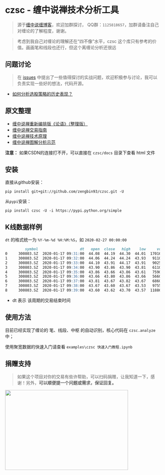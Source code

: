 # czsc - 缠中说禅技术分析工具
>源于[缠中说缠博客](http://blog.sina.com.cn/chzhshch)，欢迎加群探讨，
>QQ群：`1125818657`，加群请备注自己对缠论的了解程度，谢谢。

> 考虑到我自己对缠论的理解还在“四不像”水平，czsc 这个库只有参考的价值。画画笔和线段也还行，但这个离缠论分析还很远


## 问题讨论

>在 [issues](https://github.com/zengbin93/czsc/issues) 中提出了一些值得探讨的实战问题，欢迎积极参与讨论，我可以负责实现一些好的想法，代码开源。

* [如何分析选股策略的历史表现？](https://github.com/zengbin93/czsc/issues/17)

## 原文整理

* [缠中说禅重新编排版《论语》（整理版）](https://blog.csdn.net/baidu_25764509/article/details/109517775)
* [缠中说禅交易指南](https://blog.csdn.net/baidu_25764509/article/details/109598229)
* [缠中说禅技术原理](https://blog.csdn.net/baidu_25764509/article/details/109597255)
* [缠中说禅图解分析示范](https://blog.csdn.net/baidu_25764509/article/details/110195063)

**注意：** 如果CSDN的连接打不开，可以直接在 `czsc/docs` 目录下查看 html 文件

## 安装

直接从github安装：
```
pip install git+git://github.com/zengbin93/czsc.git -U
```

从`pypi`安装：
```
pip install czsc -U -i https://pypi.python.org/simple
```

## K线数据样例

`dt` 的格式统一为 `%Y-%m-%d %H:%M:%S`，如 `2020-02-27 00:00:00`

```markdown
         symbol                   dt   open  close   high    low     vol
0     300803.SZ  2020-01-17 09:31:00  44.08  44.19  44.30  44.01  170160
1     300803.SZ  2020-01-17 09:32:00  44.06  44.24  44.24  43.93   91100
2     300803.SZ  2020-01-17 09:33:00  44.10  43.91  44.17  43.91   90251
3     300803.SZ  2020-01-17 09:34:00  43.90  43.86  43.90  43.81   61100
4     300803.SZ  2020-01-17 09:35:00  43.86  43.66  43.86  43.61   75900
5     300803.SZ  2020-01-17 09:36:00  43.66  43.80  43.86  43.66   56600
6     300803.SZ  2020-01-17 09:37:00  43.81  43.67  43.82  43.67   68600
7     300803.SZ  2020-01-17 09:38:00  43.67  43.60  43.67  43.53   97554
8     300803.SZ  2020-01-17 09:39:00  43.60  43.62  43.70  43.57  118861
```

* dt 表示 该周期的交易结束时间


## 使用方法

目前已经实现了缠论的 笔、线段、中枢 的自动识别，核心代码在 `czsc.analyze` 中；

使用聚宽数据的快速入门请查看 `examples\czsc 快速入门教程.ipynb`

## 捐赠支持

>如果这个项目对你的交易有些许帮助，可以扫码捐赠，让我知道一下，感谢！另外，**可以顺便提一个问题或需求，保证回复。**

<img src="https://github.com/zengbin93/czsc/blob/master/docs/donate.png" height="260" width="400">
